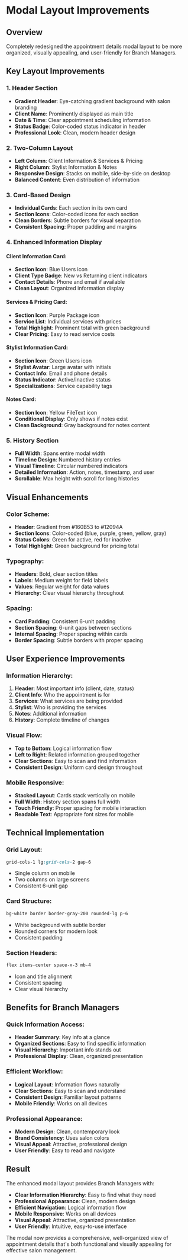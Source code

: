 # Modal Layout Improvements

## Overview
Completely redesigned the appointment details modal layout to be more organized, visually appealing, and user-friendly for Branch Managers.

## Key Layout Improvements

### 1. **Header Section**
- **Gradient Header**: Eye-catching gradient background with salon branding
- **Client Name**: Prominently displayed as main title
- **Date & Time**: Clear appointment scheduling information
- **Status Badge**: Color-coded status indicator in header
- **Professional Look**: Clean, modern header design

### 2. **Two-Column Layout**
- **Left Column**: Client Information & Services & Pricing
- **Right Column**: Stylist Information & Notes
- **Responsive Design**: Stacks on mobile, side-by-side on desktop
- **Balanced Content**: Even distribution of information

### 3. **Card-Based Design**
- **Individual Cards**: Each section in its own card
- **Section Icons**: Color-coded icons for each section
- **Clean Borders**: Subtle borders for visual separation
- **Consistent Spacing**: Proper padding and margins

### 4. **Enhanced Information Display**

#### **Client Information Card:**
- **Section Icon**: Blue Users icon
- **Client Type Badge**: New vs Returning client indicators
- **Contact Details**: Phone and email if available
- **Clean Layout**: Organized information display

#### **Services & Pricing Card:**
- **Section Icon**: Purple Package icon
- **Service List**: Individual services with prices
- **Total Highlight**: Prominent total with green background
- **Clear Pricing**: Easy to read service costs

#### **Stylist Information Card:**
- **Section Icon**: Green Users icon
- **Stylist Avatar**: Large avatar with initials
- **Contact Info**: Email and phone details
- **Status Indicator**: Active/Inactive status
- **Specializations**: Service capability tags

#### **Notes Card:**
- **Section Icon**: Yellow FileText icon
- **Conditional Display**: Only shows if notes exist
- **Clean Background**: Gray background for notes content

### 5. **History Section**
- **Full Width**: Spans entire modal width
- **Timeline Design**: Numbered history entries
- **Visual Timeline**: Circular numbered indicators
- **Detailed Information**: Action, notes, timestamp, and user
- **Scrollable**: Max height with scroll for long histories

## Visual Enhancements

### **Color Scheme:**
- **Header**: Gradient from #160B53 to #12094A
- **Section Icons**: Color-coded (blue, purple, green, yellow, gray)
- **Status Colors**: Green for active, red for inactive
- **Total Highlight**: Green background for pricing total

### **Typography:**
- **Headers**: Bold, clear section titles
- **Labels**: Medium weight for field labels
- **Values**: Regular weight for data values
- **Hierarchy**: Clear visual hierarchy throughout

### **Spacing:**
- **Card Padding**: Consistent 6-unit padding
- **Section Spacing**: 6-unit gaps between sections
- **Internal Spacing**: Proper spacing within cards
- **Border Spacing**: Subtle borders with proper spacing

## User Experience Improvements

### **Information Hierarchy:**
1. **Header**: Most important info (client, date, status)
2. **Client Info**: Who the appointment is for
3. **Services**: What services are being provided
4. **Stylist**: Who is providing the services
5. **Notes**: Additional information
6. **History**: Complete timeline of changes

### **Visual Flow:**
- **Top to Bottom**: Logical information flow
- **Left to Right**: Related information grouped together
- **Clear Sections**: Easy to scan and find information
- **Consistent Design**: Uniform card design throughout

### **Mobile Responsive:**
- **Stacked Layout**: Cards stack vertically on mobile
- **Full Width**: History section spans full width
- **Touch Friendly**: Proper spacing for mobile interaction
- **Readable Text**: Appropriate font sizes for mobile

## Technical Implementation

### **Grid Layout:**
```css
grid-cols-1 lg:grid-cols-2 gap-6
```
- Single column on mobile
- Two columns on large screens
- Consistent 6-unit gap

### **Card Structure:**
```css
bg-white border border-gray-200 rounded-lg p-6
```
- White background with subtle border
- Rounded corners for modern look
- Consistent padding

### **Section Headers:**
```css
flex items-center space-x-3 mb-4
```
- Icon and title alignment
- Consistent spacing
- Clear visual hierarchy

## Benefits for Branch Managers

### **Quick Information Access:**
- **Header Summary**: Key info at a glance
- **Organized Sections**: Easy to find specific information
- **Visual Hierarchy**: Important info stands out
- **Professional Display**: Clean, organized presentation

### **Efficient Workflow:**
- **Logical Layout**: Information flows naturally
- **Clear Sections**: Easy to scan and understand
- **Consistent Design**: Familiar layout patterns
- **Mobile Friendly**: Works on all devices

### **Professional Appearance:**
- **Modern Design**: Clean, contemporary look
- **Brand Consistency**: Uses salon colors
- **Visual Appeal**: Attractive, professional design
- **User Friendly**: Easy to read and navigate

## Result
The enhanced modal layout provides Branch Managers with:
- **Clear Information Hierarchy**: Easy to find what they need
- **Professional Appearance**: Clean, modern design
- **Efficient Navigation**: Logical information flow
- **Mobile Responsive**: Works on all devices
- **Visual Appeal**: Attractive, organized presentation
- **User Friendly**: Intuitive, easy-to-use interface

The modal now provides a comprehensive, well-organized view of appointment details that's both functional and visually appealing for effective salon management.
